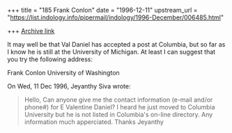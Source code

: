 +++
title = "185 Frank Conlon"
date = "1996-12-11"
upstream_url = "https://list.indology.info/pipermail/indology/1996-December/006485.html"

+++
[Archive link](https://list.indology.info/pipermail/indology/1996-December/006485.html)

It may well be that Val Daniel has accepted a post at Columbia, but so far
as I know he is still at the University of Michigan.  At least I can
suggest that you try the following address: <evd at umich.edu>

Frank Conlon
University of Washington

On Wed, 11 Dec 1996, Jeyanthy Siva wrote:

> Hello,
> Can anyone give me the contact information (e-mail and/or phone#) for E
> Valentine Daniel? I heard he just moved to Columbia University but he is
> not listed in Columbia's on-line directory.
> Any information much apperciated. Thanks
> Jeyanthy
> 
> 
> 
> 





